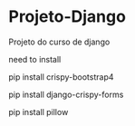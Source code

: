 # Projeto-Django
Projeto do curso de django


need to install

pip install crispy-bootstrap4

pip install django-crispy-forms

pip install pillow

